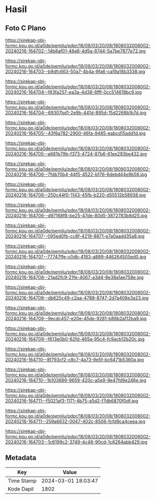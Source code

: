 # Hasil

## Foto C Plano

https://sirekap-obj-formc.kpu.go.id/a0de/pemilu/pdpr/18/08/03/20/08/1808032008002-20240216-164702--14b8af01-48a8-4d5a-8744-5a7be7877e72.jpg

https://sirekap-obj-formc.kpu.go.id/a0de/pemilu/pdpr/18/08/03/20/08/1808032008002-20240216-164703--b9dfc663-50a7-4b4a-9fa6-ca19a18b3338.jpg

https://sirekap-obj-formc.kpu.go.id/a0de/pemilu/pdpr/18/08/03/20/08/1808032008002-20240216-164704--f43fa257-ea3a-4d38-8fff-0cc514618bc9.jpg

https://sirekap-obj-formc.kpu.go.id/a0de/pemilu/pdpr/18/08/03/20/08/1808032008002-20240216-164704--69307bd1-2e9b-441d-895d-15d2268b1b7d.jpg

https://sirekap-obj-formc.kpu.go.id/a0de/pemilu/pdpr/18/08/03/20/08/1808032008002-20240216-164705--43f6a782-2900-46fa-9485-eabcd15add1d.jpg

https://sirekap-obj-formc.kpu.go.id/a0de/pemilu/pdpr/18/08/03/20/08/1808032008002-20240216-164705--a681b79b-f373-4724-87b6-61ee293be432.jpg

https://sirekap-obj-formc.kpu.go.id/a0de/pemilu/pdpr/18/08/03/20/08/1808032008002-20240216-164706--7fdb70b4-44f5-4522-b176-6debd44e9b56.jpg

https://sirekap-obj-formc.kpu.go.id/a0de/pemilu/pdpr/18/08/03/20/08/1808032008002-20240216-164706--250c44f0-1143-45fb-b220-d55512b58938.jpg

https://sirekap-obj-formc.kpu.go.id/a0de/pemilu/pdpr/18/08/03/20/08/1808032008002-20240216-164706--d97168f8-be25-47de-80d5-3872783b8d25.jpg

https://sirekap-obj-formc.kpu.go.id/a0de/pemilu/pdpr/18/08/03/20/08/1808032008002-20240216-164707--095ed0fb-cc8f-4219-8871-e7a0aadd35a8.jpg

https://sirekap-obj-formc.kpu.go.id/a0de/pemilu/pdpr/18/08/03/20/08/1808032008002-20240216-164707--77747ffe-c0db-4183-a889-446264505ed0.jpg

https://sirekap-obj-formc.kpu.go.id/a0de/pemilu/pdpr/18/08/03/20/08/1808032008002-20240216-164708--21ad2fc9-21fe-4067-a3d4-8e38a1ae758e.jpg

https://sirekap-obj-formc.kpu.go.id/a0de/pemilu/pdpr/18/08/03/20/08/1808032008002-20240216-164708--db625c49-c2aa-4788-8747-2d7a408e3a23.jpg

https://sirekap-obj-formc.kpu.go.id/a0de/pemilu/pdpr/18/08/03/20/08/1808032008002-20240216-164709--9ecdc457-e20e-45de-9281-b88b2a112ba9.jpg

https://sirekap-obj-formc.kpu.go.id/a0de/pemilu/pdpr/18/08/03/20/08/1808032008002-20240216-164709--f613e0b0-62fd-465a-95c4-fc9acb12b20c.jpg

https://sirekap-obj-formc.kpu.go.id/a0de/pemilu/pdpr/18/08/03/20/08/1808032008002-20240216-164710--8f793cf2-c8c7-4a73-9e5f-bc6471b5360a.jpg

https://sirekap-obj-formc.kpu.go.id/a0de/pemilu/pdpr/18/08/03/20/08/1808032008002-20240216-164710--1b103689-9659-420c-a5e9-9e47fd9e246e.jpg

https://sirekap-obj-formc.kpu.go.id/a0de/pemilu/pdpr/18/08/03/20/08/1808032008002-20240216-164711--f5021af3-1171-4b75-a5d2-f7db6870f0df.jpg

https://sirekap-obj-formc.kpu.go.id/a0de/pemilu/pdpr/18/08/03/20/08/1808032008002-20240216-164711--259a6632-0047-402c-8506-fcfd9ca4ceea.jpg

https://sirekap-obj-formc.kpu.go.id/a0de/pemilu/pdpr/18/08/03/20/08/1808032008002-20240216-164703--1c6199c2-3749-4c48-90cd-1c6264abb429.jpg


## Metadata

| Key        | Value               |
| ---------- | ------------------- |
| Time Stamp | 2024-03-01 18:03:47 |
| Kode Dapil | 1802                |



